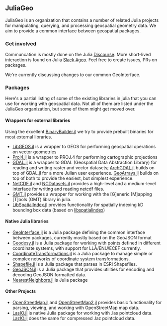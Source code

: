 ## JuliaGeo
JuliaGeo is an organization that contains a number of related Julia projects for manipulating, querying, and processing geospatial geometry data. We aim to provide a common interface between geospatial packages.

### Get involved
Communcation is mostly done on the Julia [Discourse](https://discourse.julialang.org/c/domain/geo). More short-lived interaction is found on Julia [Slack #geo](https://slackinvite.julialang.org/). Feel free to create issues, PRs on packages.

We're currently discussing changes to our common GeoInterface.

### Packages
Here's a partial listing of some of the existing libraries in julia that you can use for working with geospatial data. Not all of them are listed under the JuliaGeo organization, but some of them might get moved over.

#### Wrappers for external libraries
Using the excellent [BinaryBuilder.jl](https://github.com/JuliaPackaging/BinaryBuilder.jl) we try to provide prebuilt binaries for most external libraries.
- [LibGEOS.jl](https://github.com/JuliaGeo/LibGEOS.jl) is a wrapper to GEOS for performing geospatial operations on vector geometries
- [Proj4.jl](https://github.com/JuliaGeo/Proj4.jl) is a wrapper to PROJ.4 for performing cartographic projections
- [GDAL.jl](https://github.com/JuliaGeo/GDAL.jl) is a wrapper to GDAL (Geospatial Data Abstraction Library) for reading and writing raster and vector datasets; [ArchGDAL.jl](https://github.com/yeesian/ArchGDAL.jl) builds on top of GDAL.jl for a more Julian user experience. [GeoArrays.jl](https://github.com/evetion/GeoArrays.jl) builds on top of both to provide the easiest, but simplest experience.
- [NetCDF.jl](https://github.com/JuliaGeo/NetCDF.jl) and [NCDatasets.jl](https://github.com/Alexander-Barth/NCDatasets.jl) provides a high-level and a medium-level interface for writing and reading netcdf files.
- [GMT.jl](https://github.com/joa-quim/GMT.jl) provides a wrapper for working with the [G]eneric [M]apping [T]ools (GMT) library in julia.
- [LibSpatialIndex.jl](https://github.com/JuliaGeo/LibSpatialIndex.jl) provides functionality for spatially indexing kD bounding box data (based on [libspatialindex](https://github.com/libspatialindex/libspatialindex))

#### Native Julia libraries
- [GeoInterface.jl](https://github.com/JuliaGeo/GeoInterface.jl) is a Julia package defining the common interface between packages, currently mostly based on the GeoJSON format
- [Geodesy.jl](https://github.com/JuliaGeo/Geodesy.jl) is a Julia package for working with points defined in different coordinate systems, with support for LLA/ENU/ECEF currently.
- [CoordinateTransformations.jl](https://github.com/FugroRoames/CoordinateTransformations.jl) is a Julia package to manage simple or complex networks of coordinate system transformations.
- [Shapefile.jl](https://github.com/JuliaGeo/Shapefile.jl) is a Julia package that parses in ESRI Shapefiles.
- [GeoJSON.jl](https://github.com/JuliaGeo/GeoJSON.jl) is a Julia package that provides utilities for encoding and decoding GeoJSON formatted data.
- [NearestNeighbors.jl](https://github.com/KristofferC/NearestNeighbors.jl) is Julia package

#### Other Projects
- [OpenStreetMap.jl](https://github.com/tedsteiner/OpenStreetMap.jl) and [OpenStreetMap2.jl](https://github.com/yeesian/OpenStreetMap2.jl) provides basic functionality for parsing, viewing, and working with OpenStreetMap map data.
- [LasIO.jl](https://github.com/visr/LasIO.jl) is native Julia package for working with .las pointcloud data. [LazIO.jl](https://github.com/evetion/LazIO.jl) does the same for compressed .laz pointcloud data.


